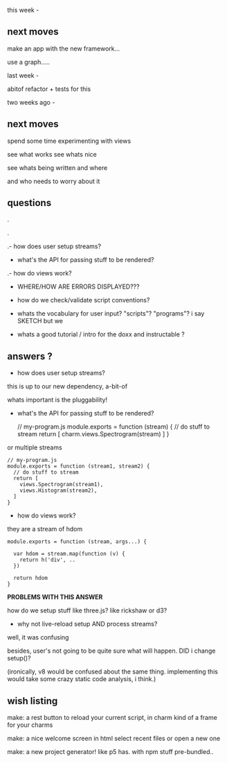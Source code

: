 
this week -

## next moves

make an app with the new framework...

use a graph.....








last week -

abitof refactor + tests for this




two weeks ago -

## next moves

spend some time experimenting with views

see what works see whats nice

see whats being written and where

and who needs to worry about it

## questions

.

.

.- how does user setup streams?

- what's the API for passing stuff to be rendered?

.- how do views work?

- WHERE/HOW ARE ERRORS DISPLAYED???

- how do we check/validate script conventions?

- whats the vocabulary for user input? "scripts"? "programs"? 
i say SKETCH but we

- whats a good tutorial / intro for the doxx and instructable ?


## answers ?

- how does user setup streams?

this is up to our new dependency, a-bit-of

whats important is the pluggability!

- what's the API for passing stuff to be rendered?

    // my-program.js
    module.exports = function (stream) {
      // do stuff to stream
      return [
        charm.views.Spectrogram(stream) 
      ]
    }

or multiple streams

    // my-program.js
    module.exports = function (stream1, stream2) {
      // do stuff to stream
      return [
        views.Spectrogram(stream1),
        views.Histogram(stream2),
      ]
    }

- how do views work?

they are a stream of hdom
    
    module.exports = function (stream, args...) {

      var hdom = stream.map(function (v) {
        return h('div', ..
      })

      return hdom
    }

**PROBLEMS WITH THIS ANSWER**

how do we setup stuff like three.js? like rickshaw or d3?

- why not live-reload setup AND process streams?

well, it was confusing

besides, user's not going to be quite sure what will happen. DID i change setup()?

(ironically, v8 would be confused about the same thing. implementing this would take some crazy static code analysis, i think.)

## wish listing

make: a rest button to reload your current script, in charm
      kind of a frame for your charms

make: a nice welcome screen in html
      select recent files
      or open a new one

make: a new project generator!
      like p5 has.
      with npm stuff pre-bundled..

